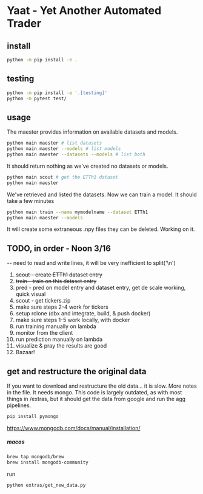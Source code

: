 # Yaat - Yet Another Automated Trader
## install
```sh
python -m pip install -e . 
```

## testing
```sh
python -m pip install -e '.[testing]'
python -m pytest test/ 
```

## usage

The maester provides information on available datasets and models.
```sh
python main maester # list datasets
python main maester --models # list models
python main maester --datasets --models # list both
```

It should return nothing as we've created no datasets or models.

```sh
python main scout # get the ETTh1 dataset
python main maester
```

We've retrieved and listed the datasets. Now we can train a model.
It should take a few minutes

```sh
python main train --name mymodelname --dataset ETTh1
python main maester --models
```

It will create some extraneous .npy files they can be deleted. Working on it.

## TODO, in order - Noon 3/16

-- need to read and write lines, it will be very inefficient to split('\n')

1. ~~scout - create ETTh1 dataset entry~~
2. ~~train - train on this dataset entry~~
3. pred - pred on model entry and dataset entry, get de scale working, quick visual
4. scout - get tickers.zip
5. make sure steps 2-4 work for tickers
6. setup rclone (dbx and integrate, build, & push docker)
7. make sure steps 1-5 work locally, with docker
8. run training manually on lambda
10. monitor from the client
11. run prediction manually on lambda
12. visualize & pray the results are good
13. Bazaar!

## get and restructure the original data
If you want to download and restructure the old data... it is slow.
More notes in the file. It needs mongo. This code is largely outdated,
as with most things in /extras, but it should get the data from google
and run the agg pipelines.
```sh
pip install pymongo
```
https://www.mongodb.com/docs/manual/installation/
##### macos

```sh
brew tap mongodb/brew
brew install mongodb-community
```

run
```sh
python extras/get_new_data.py
```
